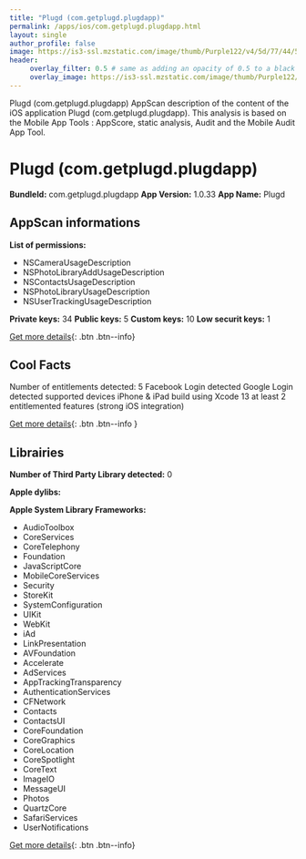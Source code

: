 ```yaml
---
title: "Plugd (com.getplugd.plugdapp)"
permalink: /apps/ios/com.getplugd.plugdapp.html
layout: single
author_profile: false
image: https://is3-ssl.mzstatic.com/image/thumb/Purple122/v4/5d/77/44/5d7744ae-9805-6dfe-44a7-7fa9a64248e8/AppIcon-0-0-1x_U007emarketing-0-0-0-7-0-0-sRGB-0-0-0-GLES2_U002c0-512MB-85-220-0-0.png/512x512bb.jpg
header: 
     overlay_filter: 0.5 # same as adding an opacity of 0.5 to a black background
     overlay_image: https://is3-ssl.mzstatic.com/image/thumb/Purple122/v4/5d/77/44/5d7744ae-9805-6dfe-44a7-7fa9a64248e8/AppIcon-0-0-1x_U007emarketing-0-0-0-7-0-0-sRGB-0-0-0-GLES2_U002c0-512MB-85-220-0-0.png/512x512bb.jpg
---
```

Plugd (com.getplugd.plugdapp) AppScan description of the content of the iOS application Plugd (com.getplugd.plugdapp). This analysis is based on the Mobile App Tools : AppScore, static analysis, Audit and the Mobile Audit App Tool.

# Plugd (com.getplugd.plugdapp)

**BundleId:** com.getplugd.plugdapp
**App Version:** 1.0.33
**App Name:** Plugd


## AppScan informations 

**List of permissions:** 
- NSCameraUsageDescription
- NSPhotoLibraryAddUsageDescription
- NSContactsUsageDescription
- NSPhotoLibraryUsageDescription
- NSUserTrackingUsageDescription
  
  
**Private keys:** 34
**Public keys:** 5
**Custom keys:** 10
**Low securit keys:** 1
  
[Get more details](/pricing.html){: .btn .btn--info}

## Cool Facts

Number of entitlements detected: 5
Facebook Login detected
Google Login detected
supported devices iPhone & iPad
build using Xcode 13
at least 2 entitlemented features (strong iOS integration)
  
[Get more details](/pricing.html){: .btn .btn--info }

## Librairies 
**Number of Third Party Library detected:** 0


**Apple dylibs:**


**Apple System Library Frameworks:**
- AudioToolbox
- CoreServices
- CoreTelephony
- Foundation
- JavaScriptCore
- MobileCoreServices
- Security
- StoreKit
- SystemConfiguration
- UIKit
- WebKit
- iAd
- LinkPresentation
- AVFoundation
- Accelerate
- AdServices
- AppTrackingTransparency
- AuthenticationServices
- CFNetwork
- Contacts
- ContactsUI
- CoreFoundation
- CoreGraphics
- CoreLocation
- CoreSpotlight
- CoreText
- ImageIO
- MessageUI
- Photos
- QuartzCore
- SafariServices
- UserNotifications


  
[Get more details](/pricing.html){: .btn .btn--info}

